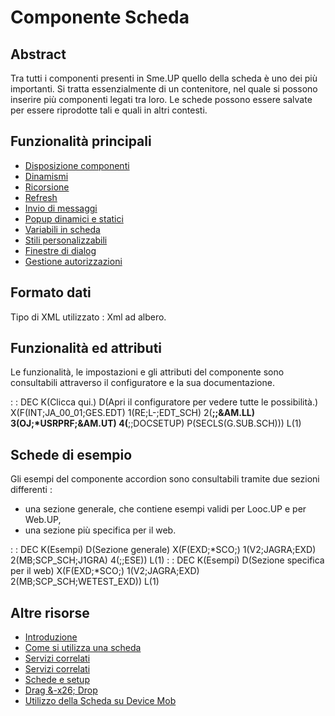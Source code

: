 # Componente Scheda
## Abstract
Tra tutti i componenti presenti in Sme.UP quello della scheda è uno dei più importanti.
Si tratta essenzialmente di un contenitore, nel quale si possono inserire più componenti legati tra loro.
Le schede possono essere salvate per essere riprodotte tali e quali in altri contesti.

## Funzionalità principali
- [Disposizione componenti](Sorgenti/DOC/TA/B£AMO/LOCEXD_F01)
- [Dinamismi](Sorgenti/DOC/TA/B£AMO/LOCEXD_F02)
- [Ricorsione](Sorgenti/DOC/TA/B£AMO/LOCEXD_F03)
- [Refresh](Sorgenti/DOC/TA/B£AMO/LOCEXD_F04)
- [Invio di messaggi](Sorgenti/DOC/TA/B£AMO/LOCEXD_F05)
- [Popup dinamici e statici](Sorgenti/DOC/TA/B£AMO/LOCEXD_F06)
- [Variabili in scheda](Sorgenti/DOC/TA/B£AMO/LOCEXD_F07)
- [Stili personalizzabili](Sorgenti/DOC/TA/B£AMO/LOCEXD_F08)
- [Finestre di dialog](Sorgenti/DOC/TA/B£AMO/LOCEXD_F09)
- [Gestione autorizzazioni](Sorgenti/DOC/TA/B£AMO/LOCEXD_F10)

## Formato dati
Tipo di XML utilizzato :  Xml ad albero.

## Funzionalità ed attributi
Le funzionalità, le impostazioni e gli attributi del componente sono consultabili attraverso il configuratore e la sua documentazione.

 :  : DEC K(Clicca qui.) D(Apri il configuratore per vedere tutte le possibilità.) X(F(INT;JA_00_01;GES.EDT) 1(RE;L-;EDT_SCH) 2(**;;&AM.LL) 3(OJ;*USRPRF;&AM.UT) 4(**;;DOCSETUP) P(SECLS(G.SUB.SCH))) L(1)

## Schede di esempio
Gli esempi del componente accordion sono consultabili tramite due sezioni differenti : 
- una sezione generale, che contiene esempi validi per Looc.UP e per Web.UP,
- una sezione più specifica per il web.

 :  : DEC K(Esempi) D(Sezione generale) X(F(EXD;*SCO;) 1(V2;JAGRA;EXD) 2(MB;SCP_SCH;J1GRA) 4(;;ESE)) L(1)
 :  : DEC K(Esempi) D(Sezione specifica per il web) X(F(EXD;*SCO;) 1(V2;JAGRA;EXD) 2(MB;SCP_SCH;WETEST_EXD)) L(1)

## Altre risorse
- [Introduzione](Sorgenti/DOC/TA/B£AMO/LOCEXD_A)
- [Come si utilizza una scheda](Sorgenti/DOC/TA/B£AMO/LOCEXD_C)
- [Servizi correlati](Sorgenti/DOC/TA/B£AMO/LOCEXD_B)
- [Servizi correlati](Sorgenti/DOC/TA/B£AMO/LOCEXD_B7)
- [Schede e setup](Sorgenti/DOC/TA/B£AMO/LOCEXD_SET)
- [Drag &-x26; Drop](Sorgenti/DOC/TA/B£AMO/LOCEXD_DED)
- [Utilizzo della Scheda su Device Mob](Sorgenti/DOC/TA/B£AMO/LOCEXD_MO)

